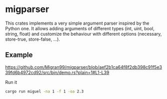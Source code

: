 # migparser
This crates implements a very simple argument parser inspired by the Python one. It allows adding arguments of different types (int, uint, bool, string, float) and customize the behaviour with different options (necessary, store-true, store-false, ...).

## Example
https://github.com/Migran99/migparser/blob/aef2b1ca64f8f2db398c91f5e339fd6b4972cd92/src/bin/demo.rs?plain=1#L1-L39


Run it
```bash
cargo run miguel -na 1 -f 1 -oa 2.3
```
